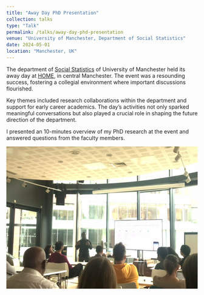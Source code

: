 ```yaml
---
title: "Away Day PhD Presentation"
collection: talks
type: "Talk"
permalink: /talks/away-day-phd-presentation
venue: "University of Manchester, Department of Social Statistics"
date: 2024-05-01
location: "Manchester, UK"
---
```


The department of [Social Statistics](https://www.socialsciences.manchester.ac.uk/social-statistics/) of University of Manchester held its away day at [HOME](https://homemcr.org/), in central Manchester. The event was a resounding success, fostering a collegial environment where important discussions flourished. 

Key themes included research collaborations within the department and support for early career academics. The day’s activities not only sparked meaningful conversations but also played a crucial role in shaping the future direction of the department.

I presented an 10-minutes overview of my PhD research at the event and answered questions from the faculty members.

<img title="Away Day PhD Presentation" alt="Away Day PhD Presentation" src="/images/Away-Day-Presentation.jpeg">
